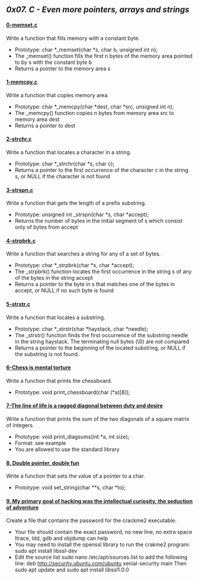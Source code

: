 ## *0x07. C - Even more pointers, arrays and strings*

#### [0-memset.c](0-memset.c)


Write a function that fills memory with a constant byte.

- Prototype: char *_memset(char *s, char b, unsigned int n);
- The _memset() function fills the first n bytes of the memory area pointed to by s with the constant byte b
- Returns a pointer to the memory area s

#### [1-memcpy.c](0x07-pointers_arrays_strings/1-memcpy.c)

Write a function that copies memory area.

- Prototype: char *_memcpy(char *dest, char *src, unsigned int n);
- The _memcpy() function copies n bytes from memory area src to memory area dest
- Returns a pointer to dest

#### [2-strchr.c](0x07-pointers_arrays_strings/2-strchr.c)

Write a function that locates a character in a string.

- Prototype: char *_strchr(char *s, char c);
- Returns a pointer to the first occurrence of the character c in the string s, or NULL if the character is not found

#### [3-strspn.c](0x07-pointers_arrays_strings/3-strspn.c)

Write a function that gets the length of a prefix substring.

- Prototype: unsigned int _strspn(char *s, char *accept);
- Returns the number of bytes in the initial segment of s which consist only of bytes from accept

#### [4-strpbrk.c](0x07-pointers_arrays_strings/4-strpbrk.c)

Write a function that searches a string for any of a set of bytes.

- Prototype: char *_strpbrk(char *s, char *accept);
- The _strpbrk() function locates the first occurrence in the string s of any of the bytes in the string accept
- Returns a pointer to the byte in s that matches one of the bytes in accept, or NULL if no such byte is found

#### [5-strstr.c](0x07-pointers_arrays_strings/5-strstr.c)

Write a function that locates a substring.

- Prototype: char *_strstr(char *haystack, char *needle);
- The _strstr() function finds the first occurrence of the substring needle in the string haystack. The terminating null bytes (\0) are not compared
- Returns a pointer to the beginning of the located substring, or NULL if the substring is not found.

#### [6-Chess is mental torture](0x07-pointers_arrays_strings/7-print_chessboard.c)

Write a function that prints the chessboard.

- Prototype: void print_chessboard(char (*a)[8]);

#### [7-The line of life is a ragged diagonal between duty and desire](0x07-pointers_arrays_strings/8-print_diagsums.c)

Write a function that prints the sum of the two diagonals of a square matrix of integers.

- Prototype: void print_diagsums(int *a, int size);
- Format: see example
- You are allowed to use the standard library

#### [8. Double pointer, double fun](0x07-pointers_arrays_strings/100-set_string.c)

Write a function that sets the value of a pointer to a char.

- Prototype: void set_string(char **s, char *to);

#### [9. My primary goal of hacking was the intellectual curiosity, the seduction of adventure](0x07-pointers_arrays_strings/101-crackme_password)

Create a file that contains the password for the crackme2 executable.

- Your file should contain the exact password, no new line, no extra space
ltrace, ldd, gdb and objdump can help
- You may need to install the openssl library to run the crakme2 program: sudo apt install libssl-dev
- Edit the source list sudo nano /etc/apt/sources.list to add the following line: deb http://security.ubuntu.com/ubuntu xenial-security main Then sudo apt update and sudo apt install libssl1.0.0


























